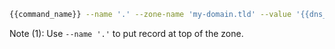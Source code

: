 ```bash
{{command_name}} --name '.' --zone-name 'my-domain.tld' --value '{{dns_value}}'
```

Note (1): Use ```--name '.'``` to put record at top of the zone.